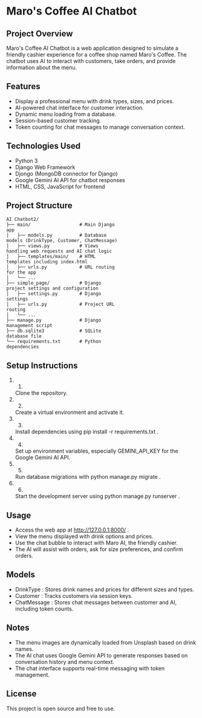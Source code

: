 # Maro's Coffee AI Chatbot
## Project Overview
Maro's Coffee AI Chatbot is a web application designed to simulate a friendly cashier experience for a coffee shop named Maro's Coffee. The chatbot uses AI to interact with customers, take orders, and provide information about the menu.

## Features
- Display a professional menu with drink types, sizes, and prices.
- AI-powered chat interface for customer interaction.
- Dynamic menu loading from a database.
- Session-based customer tracking.
- Token counting for chat messages to manage conversation context.
## Technologies Used
- Python 3
- Django Web Framework
- Djongo (MongoDB connector for Django)
- Google Gemini AI API for chatbot responses
- HTML, CSS, JavaScript for frontend
## Project Structure
```
AI Chatbot2/
├── main/                  # Main Django 
app
│   ├── models.py          # Database 
models (DrinkType, Customer, ChatMessage)
│   ├── views.py           # Views 
handling web requests and AI chat logic
│   ├── templates/main/    # HTML 
templates including index.html
│   ├── urls.py            # URL routing 
for the app
│   └── ...
├── simple_page/           # Django 
project settings and configuration
│   ├── settings.py        # Django 
settings
│   ├── urls.py            # Project URL 
routing
│   └── ...
├── manage.py              # Django 
management script
├── db.sqlite3             # SQLite 
database file
└── requirements.txt       # Python 
dependencies
```
## Setup Instructions
1. 1.
   Clone the repository.
2. 2.
   Create a virtual environment and activate it.
3. 3.
   Install dependencies using pip install -r requirements.txt .
4. 4.
   Set up environment variables, especially GEMINI_API_KEY for the Google Gemini AI API.
5. 5.
   Run database migrations with python manage.py migrate .
6. 6.
   Start the development server using python manage.py runserver .
## Usage
- Access the web app at http://127.0.0.1:8000/ .
- View the menu displayed with drink options and prices.
- Use the chat bubble to interact with Maro AI, the friendly cashier.
- The AI will assist with orders, ask for size preferences, and confirm orders.
## Models
- DrinkType : Stores drink names and prices for different sizes and types.
- Customer : Tracks customers via session keys.
- ChatMessage : Stores chat messages between customer and AI, including token counts.
## Notes
- The menu images are dynamically loaded from Unsplash based on drink names.
- The AI chat uses Google Gemini API to generate responses based on conversation history and menu context.
- The chat interface supports real-time messaging with token management.
## License
This project is open source and free to use.